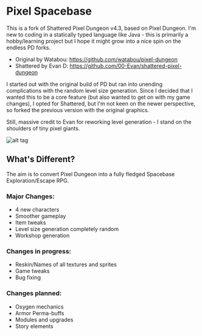 Pixel Spacebase
===============

This is a fork of Shattered Pixel Dungeon v4.3, based on Pixel Dungeon. I'm new to coding in a statically typed language like Java - this is primarily a hobby/learning project but I hope it might grow into a nice spin on the endless PD forks.

* Original by Watabou: https://github.com/watabou/pixel-dungeon
* Shattered by Evan D: https://github.com/00-Evan/shattered-pixel-dungeon

I started out with the original build of PD but ran into unending complications with the random level size generation. Since I decided that I wanted this to be a core feature (but also wanted to get on with my game changes), I opted for Shattered, but I'm not keen on the newer perspective, so forked the previous version with the original graphics.

Still, massive credit to Evan for reworking level generation - I stand on the shoulders of tiny pixel giants.

![alt tag](https://github.com/codefitz/Pixel-Spacebase/tree/master/app/src/main/assets/loader1.png)

## What's Different?

The aim is to convert Pixel Dungeon into a fully fledged Spacebase Exploration/Escape RPG.

### Major Changes:

* 4 new characters
* Smoother gameplay
* Item tweaks
* Level size generation completely random
* Workshop generation

### Changes in progress:

* Reskin/Names of all textures and sprites
* Game tweaks
* Bug fixing

### Changes planned:

* Oxygen mechanics
* Armor Perma-buffs
* Modules and upgrades
* Story elements